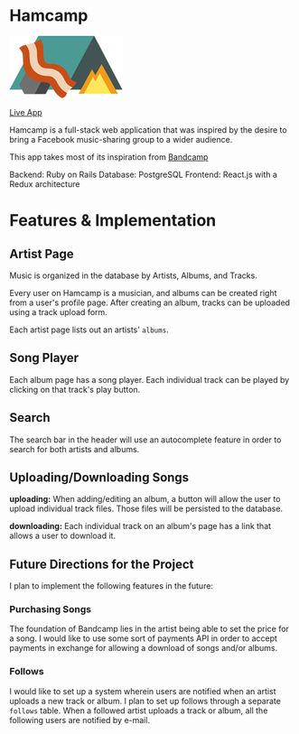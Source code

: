 # Hamcamp

![hamcamp-logo](app/assets/images/hamcamp_logo_200px_V2.png)

[Live App][live]

[live]: https://www.hamcamp.dev

Hamcamp is a full-stack web application that was inspired by the desire to bring a Facebook music-sharing group to a wider audience.

This app takes most of its inspiration from [Bandcamp][bandcamp]

[bandcamp]: https://bandcamp.com/

Backend: Ruby on Rails
Database: PostgreSQL
Frontend: React.js with a Redux architecture

# Features & Implementation

## Artist Page

Music is organized in the database by Artists, Albums, and Tracks.

Every user on Hamcamp is a musician, and albums can be created right from a user's profile page. After creating an album, tracks can be uploaded using a track upload form.

Each artist page lists out an artists' `albums`.

## Song Player

Each album page has a song player. Each individual track can be played by clicking on that track's play button.

## Search

The search bar in the header will use an autocomplete feature in order to search for both artists and albums.

## Uploading/Downloading Songs

**uploading:** When adding/editing an album, a button will allow the user to upload individual track files. Those files will be persisted to the database.

**downloading:** Each individual track on an album's page has a link that allows a user to download it.


## Future Directions for the Project

I plan to implement the following features in the future:

### Purchasing Songs

The foundation of Bandcamp lies in the artist being able to set the price for a song. I would like to use some sort of payments API in order to accept payments in exchange for allowing a download of songs and/or albums.

### Follows

I would like to set up a system wherein users are notified when an artist uploads a new track or album. I plan to set up follows through a separate `follows` table. When a followed artist uploads a track or album, all the following users are notified by e-mail.
